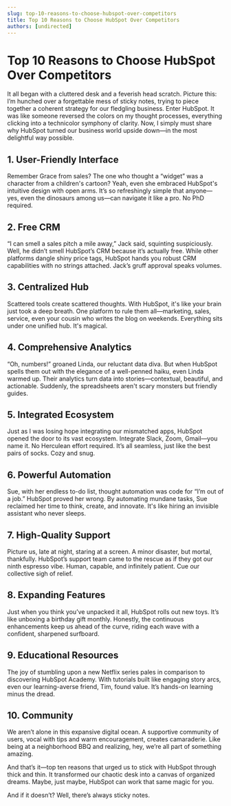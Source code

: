 ```yaml
---
slug: top-10-reasons-to-choose-hubspot-over-competitors
title: Top 10 Reasons to Choose HubSpot Over Competitors
authors: [undirected]
---
```


# Top 10 Reasons to Choose HubSpot Over Competitors

It all began with a cluttered desk and a feverish head scratch. Picture this: I’m hunched over a forgettable mess of sticky notes, trying to piece together a coherent strategy for our fledgling business. Enter HubSpot. It was like someone reversed the colors on my thought processes, everything clicking into a technicolor symphony of clarity. Now, I simply must share why HubSpot turned our business world upside down—in the most delightful way possible.

## 1. User-Friendly Interface

Remember Grace from sales? The one who thought a “widget” was a character from a children's cartoon? Yeah, even she embraced HubSpot's intuitive design with open arms. It’s so refreshingly simple that anyone—yes, even the dinosaurs among us—can navigate it like a pro. No PhD required.

## 2. Free CRM

“I can smell a sales pitch a mile away,” Jack said, squinting suspiciously. Well, he didn’t smell HubSpot’s CRM because it’s actually free. While other platforms dangle shiny price tags, HubSpot hands you robust CRM capabilities with no strings attached. Jack’s gruff approval speaks volumes.

## 3. Centralized Hub

Scattered tools create scattered thoughts. With HubSpot, it's like your brain just took a deep breath. One platform to rule them all—marketing, sales, service, even your cousin who writes the blog on weekends. Everything sits under one unified hub. It's magical.

## 4. Comprehensive Analytics

“Oh, numbers!” groaned Linda, our reluctant data diva. But when HubSpot spells them out with the elegance of a well-penned haiku, even Linda warmed up. Their analytics turn data into stories—contextual, beautiful, and actionable. Suddenly, the spreadsheets aren't scary monsters but friendly guides.

## 5. Integrated Ecosystem

Just as I was losing hope integrating our mismatched apps, HubSpot opened the door to its vast ecosystem. Integrate Slack, Zoom, Gmail—you name it. No Herculean effort required. It’s all seamless, just like the best pairs of socks. Cozy and snug.

## 6. Powerful Automation

Sue, with her endless to-do list, thought automation was code for “I’m out of a job.” HubSpot proved her wrong. By automating mundane tasks, Sue reclaimed her time to think, create, and innovate. It's like hiring an invisible assistant who never sleeps.

## 7. High-Quality Support

Picture us, late at night, staring at a screen. A minor disaster, but mortal, thankfully. HubSpot’s support team came to the rescue as if they got our ninth espresso vibe. Human, capable, and infinitely patient. Cue our collective sigh of relief.

## 8. Expanding Features

Just when you think you’ve unpacked it all, HubSpot rolls out new toys. It’s like unboxing a birthday gift monthly. Honestly, the continuous enhancements keep us ahead of the curve, riding each wave with a confident, sharpened surfboard.

## 9. Educational Resources

The joy of stumbling upon a new Netflix series pales in comparison to discovering HubSpot Academy. With tutorials built like engaging story arcs, even our learning-averse friend, Tim, found value. It’s hands-on learning minus the dread.

## 10. Community

We aren’t alone in this expansive digital ocean. A supportive community of users, vocal with tips and warm encouragement, creates camaraderie. Like being at a neighborhood BBQ and realizing, hey, we’re all part of something amazing.

And that’s it—top ten reasons that urged us to stick with HubSpot through thick and thin. It transformed our chaotic desk into a canvas of organized dreams. Maybe, just maybe, HubSpot can work that same magic for you.

And if it doesn’t? Well, there’s always sticky notes.